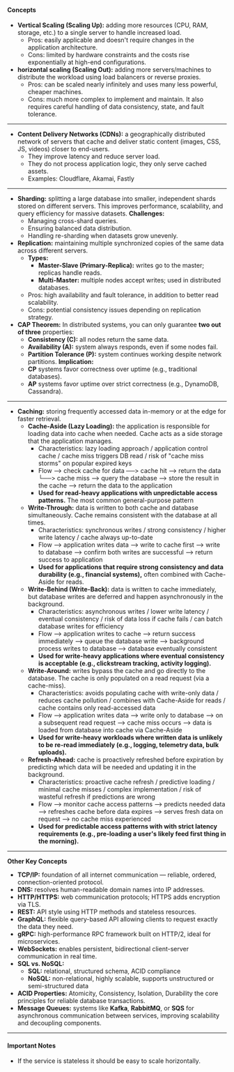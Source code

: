 
#### **Concepts**
- **Vertical Scaling (Scaling Up):** adding more resources (CPU, RAM, storage, etc.) to a single server to handle increased load.
	- Pros: easily applicable and doesn't require changes in the application architecture.
	- Cons: limited by hardware constraints and the costs rise exponentially at high-end configurations.
- **horizontal scaling (Scaling Out):** adding more servers/machines to distribute the workload using load balancers or reverse proxies.
	- Pros: can be scaled nearly infinitely and uses many less powerful, cheaper machines.
	- Cons: much more complex to implement and maintain. It also requires careful handling of data consistency, state, and fault tolerance.

<hr class="hr-light" />

- **Content Delivery Networks (CDNs):** a geographically distributed network of servers that cache and deliver static content (images, CSS, JS, videos) closer to end-users.
	- They improve latency and reduce server load.
	- They do not process application logic, they only serve cached assets.
	- Examples: Cloudflare, Akamai, Fastly

<hr class="hr-light" />

- **Sharding:** splitting a large database into smaller, independent shards stored on different servers. This improves performance, scalability, and query efficiency for massive datasets.
	**Challenges:**
    - Managing cross-shard queries.
    - Ensuring balanced data distribution.
    - Handling re-sharding when datasets grow unevenly.
- **Replication:** maintaining multiple synchronized copies of the same data across different servers.
	- **Types:**
		- **Master-Slave (Primary-Replica):** writes go to the master; replicas handle reads.
		- **Multi-Master:** multiple nodes accept writes; used in distributed databases.
	- Pros: high availability and fault tolerance, in addition to better read scalability.
	- Cons: potential consistency issues depending on replication strategy.
- **CAP Theorem:**
	In distributed systems, you can only guarantee **two out of three** properties:
	- **Consistency (C):** all nodes return the same data.
	- **Availability (A):** system always responds, even if some nodes fail.
	- **Partition Tolerance (P):** system continues working despite network partitions.
	**Implication:**
	- **CP** systems favor correctness over uptime (e.g., traditional databases).
	- **AP** systems favor uptime over strict correctness (e.g., DynamoDB, Cassandra).

<hr class="hr-light" />

- **Caching:** storing frequently accessed data in-memory or at the edge for faster retrieval.
	- **Cache-Aside (Lazy Loading):** the application is responsible for loading data into cache when needed. Cache acts as a side storage that the application manages.
		- Characteristics: lazy loading approach / application control cache / cache miss triggers DB read / risk of "cache miss storms" on popular expired keys
		- Flow —> check cache for data  ──> cache hit —> return the data
			└──> cache miss —> query the database —> store the result in the cache —> return the data to the application
		- **Used for read-heavy applications with unpredictable access patterns.** The most common general-purpose pattern
	- **Write-Through:** data is written to both cache and database simultaneously. Cache remains consistent with the database at all times.
		- Characteristics: synchronous writes / strong consistency / higher write latency / cache always up-to-date
		- Flow —> application writes data —> write to cache first —> write to database —> confirm both writes are successful —> return success to application
		- **Used for applications that require strong consistency and data durability (e.g., financial systems),** often combined with Cache-Aside for reads.
	- **Write-Behind (Write-Back):** data is written to cache immediately, but database writes are deferred and happen asynchronously in the background.
		- Characteristics: asynchronous writes / lower write latency / eventual consistency / risk of data loss if cache fails / can batch database writes for efficiency
		- Flow —> application writes to cache —> return success immediately —> queue the database write —> background process writes to database —> database eventually consistent
		- **Used for write-heavy applications where eventual consistency is acceptable (e.g., clickstream tracking, activity logging).**
	- **Write-Around:** writes bypass the cache and go directly to the database. The cache is only populated on a read request (via a cache-miss).
		- Characteristics: avoids populating cache with write-only data / reduces cache pollution / combines with Cache-Aside for reads / cache contains only read-accessed data
		- Flow —> application writes data —> write only to database —> on a subsequent read request —> cache miss occurs —> data is loaded from database into cache via Cache-Aside
		- **Used for write-heavy workloads where written data is unlikely to be re-read immediately (e.g., logging, telemetry data, bulk uploads).**
	- **Refresh-Ahead:** cache is proactively refreshed before expiration by predicting which data will be needed and updating it in the background.
		- Characteristics: proactive cache refresh / predictive loading / minimal cache misses / complex implementation / risk of wasteful refresh if predictions are wrong
		- Flow —> monitor cache access patterns —> predicts needed data —> refreshes cache before data expires —> serves fresh data on request —> no cache miss experienced
		- **Used for predictable access patterns with with strict latency requirements (e.g., pre-loading a user's likely feed first thing in the morning).**

<hr class="hr-light" />

**Other Key Concepts**
- **TCP/IP:** foundation of all internet communication — reliable, ordered, connection-oriented protocol.
- **DNS:** resolves human-readable domain names into IP addresses.
- **HTTP/HTTPS:** web communication protocols; HTTPS adds encryption via TLS.
- **REST:** API style using HTTP methods and stateless resources.
- **GraphQL:** flexible query-based API allowing clients to request exactly the data they need.
- **gRPC:** high-performance RPC framework built on HTTP/2, ideal for microservices.
- **WebSockets:** enables persistent, bidirectional client-server communication in real time.
- **SQL vs. NoSQL:**
    - **SQL:** relational, structured schema, ACID compliance
    - **NoSQL:** non-relational, highly scalable, supports unstructured or semi-structured data
- **ACID Properties:** Atomicity, Consistency, Isolation, Durability the core principles for reliable database transactions.
- **Message Queues:** systems like **Kafka**, **RabbitMQ**, or **SQS** for asynchronous communication between services, improving scalability and decoupling components.

---

#### **Important Notes**
- If the service is stateless it should be easy to scale horizontally.
